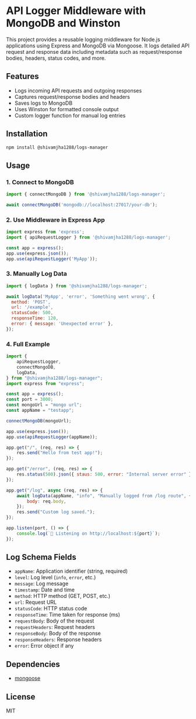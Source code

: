 # API Logger Middleware with MongoDB and Winston

This project provides a reusable logging middleware for Node.js applications using Express and MongoDB via Mongoose. It logs detailed API request and response data including metadata such as request/response bodies, headers, status codes, and more.

## Features
- Logs incoming API requests and outgoing responses
- Captures request/response bodies and headers
- Saves logs to MongoDB
- Uses Winston for formatted console output
- Custom logger function for manual log entries

## Installation
```bash
npm install @shivamjha1288/logs-manager
```

## Usage

### 1. Connect to MongoDB
```js
import { connectMongoDB } from '@shivamjha1288/logs-manager';

await connectMongoDB('mongodb://localhost:27017/your-db');
```

### 2. Use Middleware in Express App
```js
import express from 'express';
import { apiRequestLogger } from '@shivamjha1288/logs-manager';

const app = express();
app.use(express.json());
app.use(apiRequestLogger('MyApp'));
```

### 3. Manually Log Data
```js
import { logData } from '@shivamjha1288/logs-manager';

await logData('MyApp', 'error', 'Something went wrong', {
  method: 'POST',
  url: '/example',
  statusCode: 500,
  responseTime: 120,
  error: { message: 'Unexpected error' },
});
```

### 4. Full Example
```js
import {
    apiRequestLogger,
    connectMongoDB,
    logData,
} from "@shivamjha1288/logs-manager";
import express from "express";

const app = express();
const port = 3000;
const mongoUrl = "mongo url";
const appName = "testapp";

connectMongoDB(mongoUrl);

app.use(express.json());
app.use(apiRequestLogger(appName));

app.get("/", (req, res) => {
    res.send("Hello from test app!");
});

app.get("/error", (req, res) => {
    res.status(500).json({ staus: 500, error: "Internal server error" });
});

app.get("/log", async (req, res) => {
    await logData(appName, "info", "Manually logged from /log route", {
        body: req.body,
    });
    res.send("Custom log saved.");
});

app.listen(port, () => {
    console.log(`🚀 Listening on http://localhost:${port}`);
});
```

## Log Schema Fields
- `appName`: Application identifier (string, required)
- `level`: Log level (`info`, `error`, etc.)
- `message`: Log message
- `timestamp`: Date and time
- `method`: HTTP method (GET, POST, etc.)
- `url`: Request URL
- `statusCode`: HTTP status code
- `responseTime`: Time taken for response (ms)
- `requestBody`: Body of the request
- `requestHeaders`: Request headers
- `responseBody`: Body of the response
- `responseHeaders`: Response headers
- `error`: Error object if any

## Dependencies
- [mongoose](https://www.npmjs.com/package/mongoose)

## License
MIT
